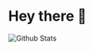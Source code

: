 # Hey there :wave:

![Github Stats](https://github-readme-stats.vercel.app/api?username=coderfix-lab&show_icons=true&theme=dark&count_private=true)
